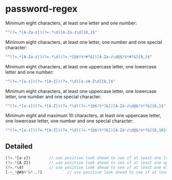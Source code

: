 # password-regex

Minimum eight characters, at least one letter and one number:
```js
"^(?=.*[A-Za-z])(?=.*\d)[A-Za-z\d]{8,}$"
```

Minimum eight characters, at least one letter, one number and one special character:
```js
"^(?=.*[A-Za-z])(?=.*\d)(?=.*[@$!%*#?&])[A-Za-z\d@$!%*#?&]{8,}$"
```

Minimum eight characters, at least one uppercase letter, one lowercase letter and one number:
```js
"^(?=.*[a-z])(?=.*[A-Z])(?=.*\d)[a-zA-Z\d]{8,}$"
```

Minimum eight characters, at least one uppercase letter, one lowercase letter, one number and one special character:
```js
"^(?=.*[a-z])(?=.*[A-Z])(?=.*\d)(?=.*[@$!%*?&])[A-Za-z\d@$!%*?&]{8,}$"
```

Minimum eight and maximum 10 characters, at least one uppercase letter, one lowercase letter, one number and one special character:
```js
"^(?=.*[a-z])(?=.*[A-Z])(?=.*\d)(?=.*[@$!%*?&])[A-Za-z\d@$!%*?&]{8,10}$"
```

## Detailed
```js
(?=.*[a-z])        // use positive look ahead to see if at least one lower case letter exists
(?=.*[A-Z])        // use positive look ahead to see if at least one upper case letter exists
(?=.*\d)           // use positive look ahead to see if at least one digit exists
[-+_!@#$%^&*.,?]           // use positive look ahead to see if at least one non-word character exists
```
